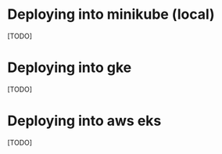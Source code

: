 # Deploying into minikube (local)

[TODO]

# Deploying into gke

[TODO]

# Deploying into aws eks

[TODO]

